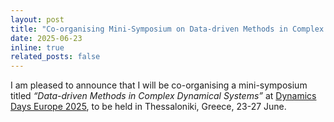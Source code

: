 ```yaml
---
layout: post  
title: "Co-organising Mini-Symposium on Data-driven Methods in Complex Dynamical Systems at DDE 2025"  
date: 2025-06-23  
inline: true  
related_posts: false  
---
```


I am pleased to announce that I will be co-organising a mini-symposium titled *“Data-driven Methods in Complex Dynamical Systems”* at [Dynamics Days Europe 2025](https://websites.auth.gr/ddeu2025/), to be held in Thessaloniki, Greece, 23-27 June.  
